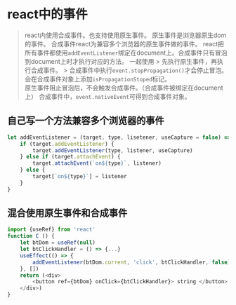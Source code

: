 # react中的事件
> react内使用合成事件。也支持使用原生事件。
> 原生事件是浏览器原生dom的事件。
> 合成事件react为兼容多个浏览器的原生事件做的事件。
> react把所有事件都使用`addEventListener`绑定在document上。合成事件只有冒泡到document上时才执行对应的方法。
> 一起使用
    > 先执行原生事件，再执行合成事件。
    > 合成事件中执行`event.stopPropagation()`才会停止冒泡。会在合成事件对象上添加`isPropagationStoped`标记。  
    原生事件阻止冒泡后，不会触发合成事件。（合成事件被绑定在document上）
    合成事件中，`event.nativeEvent`可得到合成事件对象。

## 自己写一个方法兼容多个浏览器的事件
```js
let addEventListener = (target, type, lisetener, useCapture = false) => {
    if (target.addEventListener) {
        target.addEventListener(type, listener, useCapture)
    } else if (target.attachEvent) {
        target.attachEvent(`on${type}`, listener)
    } else {
        target[`on${type}`] = listener
    }
}
```

## 混合使用原生事件和合成事件
```js
import {useRef} from 'react'
function C () {
    let btDom = useRef(null)
    let btClickHandler = () => {...}
    useEffect(() => {
        addEventListener(btDom.current, 'click', btClickHandler, false)
    }, [])
    return (<div>
        <button ref={btDom} onClick={btClickHandler}> string </button>
    </div>)
}
```

